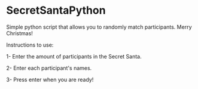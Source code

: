 # SecretSantaPython
Simple python script that allows you to randomly match participants. Merry Christmas!

Instructions to use:

1- Enter the amount of participants in the Secret Santa.

2- Enter each participant's names.

3- Press enter when you are ready!
